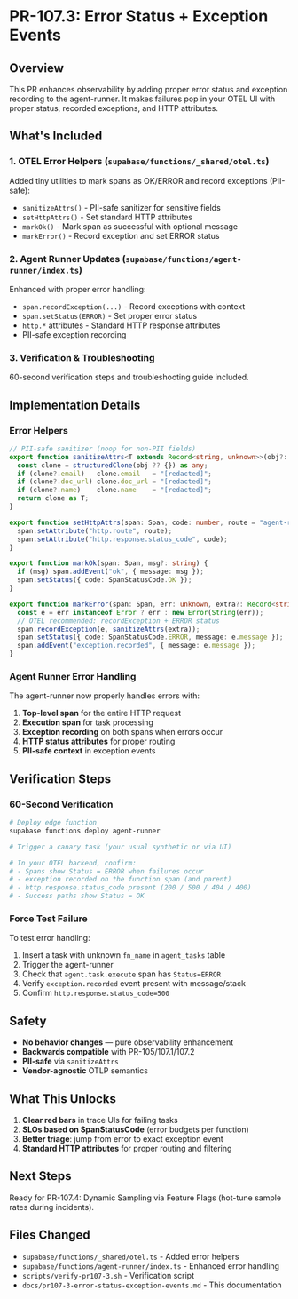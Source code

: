 # PR-107.3: Error Status + Exception Events

## Overview

This PR enhances observability by adding proper error status and exception recording to the agent-runner. It makes failures pop in your OTEL UI with proper status, recorded exceptions, and HTTP attributes.

## What's Included

### 1. OTEL Error Helpers (`supabase/functions/_shared/otel.ts`)

Added tiny utilities to mark spans as OK/ERROR and record exceptions (PII-safe):

- `sanitizeAttrs()` - PII-safe sanitizer for sensitive fields
- `setHttpAttrs()` - Set standard HTTP attributes
- `markOk()` - Mark span as successful with optional message
- `markError()` - Record exception and set ERROR status

### 2. Agent Runner Updates (`supabase/functions/agent-runner/index.ts`)

Enhanced with proper error handling:

- `span.recordException(...)` - Record exceptions with context
- `span.setStatus(ERROR)` - Set proper error status
- `http.*` attributes - Standard HTTP response attributes
- PII-safe exception recording

### 3. Verification & Troubleshooting

60-second verification steps and troubleshooting guide included.

## Implementation Details

### Error Helpers

```typescript
// PII-safe sanitizer (noop for non-PII fields)
export function sanitizeAttrs<T extends Record<string, unknown>>(obj?: T): T {
  const clone = structuredClone(obj ?? {}) as any;
  if (clone?.email)   clone.email   = "[redacted]";
  if (clone?.doc_url) clone.doc_url = "[redacted]";
  if (clone?.name)    clone.name    = "[redacted]";
  return clone as T;
}

export function setHttpAttrs(span: Span, code: number, route = "agent-runner") {
  span.setAttribute("http.route", route);
  span.setAttribute("http.response.status_code", code);
}

export function markOk(span: Span, msg?: string) {
  if (msg) span.addEvent("ok", { message: msg });
  span.setStatus({ code: SpanStatusCode.OK });
}

export function markError(span: Span, err: unknown, extra?: Record<string, unknown>) {
  const e = err instanceof Error ? err : new Error(String(err));
  // OTEL recommended: recordException + ERROR status
  span.recordException(e, sanitizeAttrs(extra));
  span.setStatus({ code: SpanStatusCode.ERROR, message: e.message });
  span.addEvent("exception.recorded", { message: e.message });
}
```

### Agent Runner Error Handling

The agent-runner now properly handles errors with:

1. **Top-level span** for the entire HTTP request
2. **Execution span** for task processing
3. **Exception recording** on both spans when errors occur
4. **HTTP status attributes** for proper routing
5. **PII-safe context** in exception events

## Verification Steps

### 60-Second Verification

```bash
# Deploy edge function
supabase functions deploy agent-runner

# Trigger a canary task (your usual synthetic or via UI)

# In your OTEL backend, confirm:
# - Spans show Status = ERROR when failures occur
# - exception recorded on the function span (and parent)
# - http.response.status_code present (200 / 500 / 404 / 400)
# - Success paths show Status = OK
```

### Force Test Failure

To test error handling:

1. Insert a task with unknown `fn_name` in `agent_tasks` table
2. Trigger the agent-runner
3. Check that `agent.task.execute` span has `Status=ERROR`
4. Verify `exception.recorded` event present with message/stack
5. Confirm `http.response.status_code=500`

## Safety

- **No behavior changes** — pure observability enhancement
- **Backwards compatible** with PR-105/107.1/107.2
- **PII-safe** via `sanitizeAttrs`
- **Vendor-agnostic** OTLP semantics

## What This Unlocks

1. **Clear red bars** in trace UIs for failing tasks
2. **SLOs based on SpanStatusCode** (error budgets per function)
3. **Better triage**: jump from error to exact exception event
4. **Standard HTTP attributes** for proper routing and filtering

## Next Steps

Ready for PR-107.4: Dynamic Sampling via Feature Flags (hot-tune sample rates during incidents).

## Files Changed

- `supabase/functions/_shared/otel.ts` - Added error helpers
- `supabase/functions/agent-runner/index.ts` - Enhanced error handling
- `scripts/verify-pr107-3.sh` - Verification script
- `docs/pr107-3-error-status-exception-events.md` - This documentation
